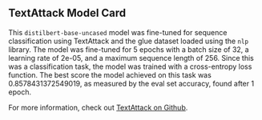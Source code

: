 ## TextAttack Model Card
This `distilbert-base-uncased` model was fine-tuned for sequence classification using TextAttack 
and the glue dataset loaded using the `nlp` library. The model was fine-tuned 
for 5 epochs with a batch size of 32, a learning 
rate of 2e-05, and a maximum sequence length of 256. 
Since this was a classification task, the model was trained with a cross-entropy loss function. 
The best score the model achieved on this task was 0.8578431372549019, as measured by the 
eval set accuracy, found after 1 epoch.

For more information, check out [TextAttack on Github](https://github.com/QData/TextAttack).
